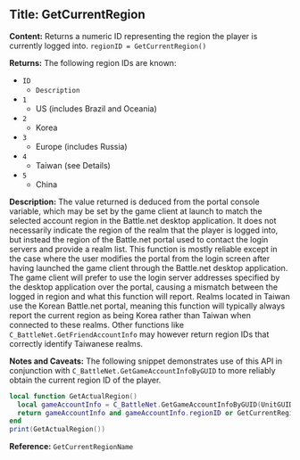 ## Title: GetCurrentRegion

**Content:**
Returns a numeric ID representing the region the player is currently logged into.
`regionID = GetCurrentRegion()`

**Returns:**
The following region IDs are known:
- `ID`
  - `Description`
- `1`
  - US (includes Brazil and Oceania)
- `2`
  - Korea
- `3`
  - Europe (includes Russia)
- `4`
  - Taiwan (see Details)
- `5`
  - China

**Description:**
The value returned is deduced from the portal console variable, which may be set by the game client at launch to match the selected account region in the Battle.net desktop application. It does not necessarily indicate the region of the realm that the player is logged into, but instead the region of the Battle.net portal used to contact the login servers and provide a realm list.
This function is mostly reliable except in the case where the user modifies the portal from the login screen after having launched the game client through the Battle.net desktop application. The game client will prefer to use the login server addresses specified by the desktop application over the portal, causing a mismatch between the logged in region and what this function will report.
Realms located in Taiwan use the Korean Battle.net portal, meaning this function will typically always report the current region as being Korea rather than Taiwan when connected to these realms. Other functions like `C_BattleNet.GetFriendAccountInfo` may however return region IDs that correctly identify Taiwanese realms.

**Notes and Caveats:**
The following snippet demonstrates use of this API in conjunction with `C_BattleNet.GetGameAccountInfoByGUID` to more reliably obtain the current region ID of the player.
```lua
local function GetActualRegion()
  local gameAccountInfo = C_BattleNet.GetGameAccountInfoByGUID(UnitGUID("player"))
  return gameAccountInfo and gameAccountInfo.regionID or GetCurrentRegion()
end
print(GetActualRegion())
```

**Reference:**
`GetCurrentRegionName`